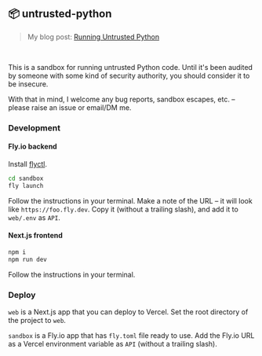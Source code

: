 ## 📦 untrusted-python
> My blog post: [Running Untrusted Python](https://healeycodes.com/running-untrusted-python)

<br>

This is a sandbox for running untrusted Python code. Until it's been audited by someone with some kind of security authority, you should consider it to be insecure.

With that in mind, I welcome any bug reports, sandbox escapes, etc. – please raise an issue or email/DM me.

### Development

#### Fly.io backend

Install [flyctl](https://fly.io/docs/hands-on/install-flyctl/).

```bash
cd sandbox
fly launch
```

Follow the instructions in your terminal. Make a note of the URL – it will look like `https://foo.fly.dev`. Copy it (without a trailing slash), and add it to `web/.env` as `API`.

#### Next.js frontend

```bash
npm i
npm run dev
```

Follow the instructions in your terminal.

### Deploy

`web` is a Next.js app that you can deploy to Vercel. Set the root directory of the project to `web`.

`sandbox` is a Fly.io app that has `fly.toml` file ready to use. Add the Fly.io URL as a Vercel environment variable as `API` (without a trailing slash).
